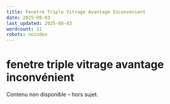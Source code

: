 ```yaml
---
title: Fenetre Triple Vitrage Avantage Inconvénient
date: 2025-08-03
last_updated: 2025-08-03
wordcount: 11
robots: noindex
---
```


# fenetre triple vitrage avantage inconvénient

Contenu non disponible – hors sujet.
